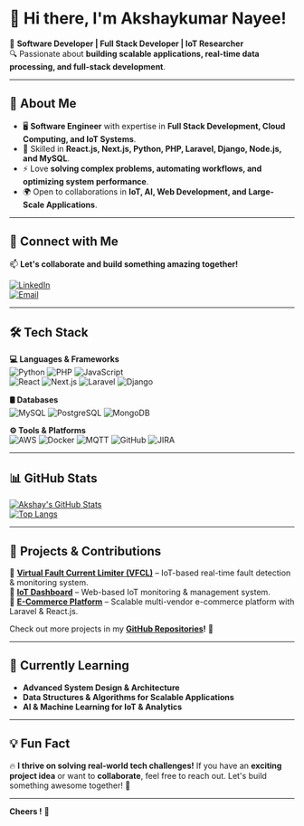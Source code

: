 # 👋 Hi there, I'm Akshaykumar Nayee!  

🚀 **Software Developer | Full Stack Developer | IoT Researcher**  
🔍 Passionate about **building scalable applications, real-time data processing, and full-stack development**.  

---

## 🌟 About Me  
- 🖥️ **Software Engineer** with expertise in **Full Stack Development, Cloud Computing, and IoT Systems**.  
- 🔧 Skilled in **React.js, Next.js, Python, PHP, Laravel, Django, Node.js, and MySQL**.  
- ⚡ Love **solving complex problems, automating workflows, and optimizing system performance**.  
- 🌍 Open to collaborations in **IoT, AI, Web Development, and Large-Scale Applications**.  

---

## 🔗 Connect with Me  
📫 **Let's collaborate and build something amazing together!**  

[![LinkedIn](https://img.shields.io/badge/-LinkedIn-blue?style=flat&logo=Linkedin&logoColor=white)](https://www.linkedin.com/in/akshaynayee1/)  
[![Email](https://img.shields.io/badge/-Email-red?style=flat&logo=Gmail&logoColor=white)](mailto:akshaynayee1@gmail.com)  

---

## 🛠️ Tech Stack  

**💻 Languages & Frameworks**  
![Python](https://img.shields.io/badge/-Python-3776AB?style=flat&logo=Python&logoColor=white)
![PHP](https://img.shields.io/badge/-PHP-777BB4?style=flat&logo=php&logoColor=white)
![JavaScript](https://img.shields.io/badge/-JavaScript-F7DF1E?style=flat&logo=JavaScript&logoColor=black)  
![React](https://img.shields.io/badge/-React-61DAFB?style=flat&logo=React&logoColor=black)
![Next.js](https://img.shields.io/badge/-Next.js-000000?style=flat&logo=Next.js&logoColor=white)
![Laravel](https://img.shields.io/badge/-Laravel-FF2D20?style=flat&logo=Laravel&logoColor=white)
![Django](https://img.shields.io/badge/-Django-092E20?style=flat&logo=Django&logoColor=white)

**🛢️ Databases**  
![MySQL](https://img.shields.io/badge/-MySQL-4479A1?style=flat&logo=MySQL&logoColor=white)
![PostgreSQL](https://img.shields.io/badge/-PostgreSQL-336791?style=flat&logo=PostgreSQL&logoColor=white)
![MongoDB](https://img.shields.io/badge/-MongoDB-47A248?style=flat&logo=MongoDB&logoColor=white)

**⚙️ Tools & Platforms**  
![AWS](https://img.shields.io/badge/-AWS-232F3E?style=flat&logo=Amazon-AWS&logoColor=white)
![Docker](https://img.shields.io/badge/-Docker-2496ED?style=flat&logo=Docker&logoColor=white)
![MQTT](https://img.shields.io/badge/-MQTT-660066?style=flat&logo=MQTT&logoColor=white)
![GitHub](https://img.shields.io/badge/-GitHub-181717?style=flat&logo=GitHub&logoColor=white)
![JIRA](https://img.shields.io/badge/-JIRA-0052CC?style=flat&logo=Jira&logoColor=white)

---

## 📊 GitHub Stats  

[![Akshay's GitHub Stats](https://github-readme-stats.vercel.app/api?username=Nayee001&show_icons=true&theme=tokyonight)](https://github.com/Nayee001)  
[![Top Langs](https://github-readme-stats.vercel.app/api/top-langs/?username=Nayee001&layout=compact&theme=tokyonight)](https://github.com/Nayee001)

---

## 🚀 Projects & Contributions  

🔹 **[Virtual Fault Current Limiter (VFCL)](https://github.com/Nayee001/vfcl-system)** – IoT-based real-time fault detection & monitoring system.  
🔹 **[IoT Dashboard](https://github.com/Nayee001/iot-dashboard)** – Web-based IoT monitoring & management system.  
🔹 **[E-Commerce Platform](https://github.com/Nayee001/ecommerce-platform)** – Scalable multi-vendor e-commerce platform with Laravel & React.js.  

Check out more projects in my **[GitHub Repositories](https://github.com/Nayee001?tab=repositories)!** 🚀  

---

## 🌱 Currently Learning  

- **Advanced System Design & Architecture**  
- **Data Structures & Algorithms for Scalable Applications**  
- **AI & Machine Learning for IoT & Analytics**  

---

## 💡 Fun Fact  

🔥 **I thrive on solving real-world tech challenges!** If you have an **exciting project idea** or want to **collaborate**, feel free to reach out. Let's build something awesome together! 🚀  

---

**Cheers !** 👑
